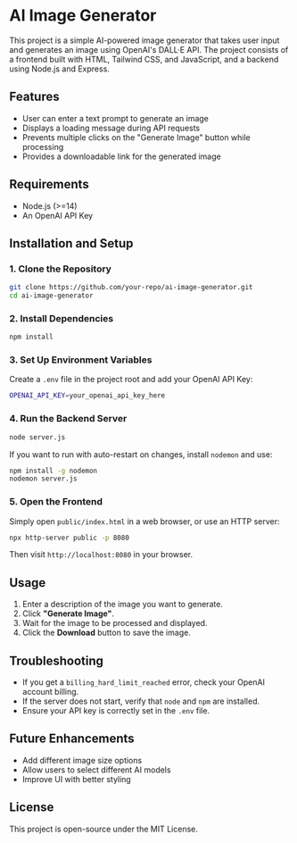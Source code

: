 # AI Image Generator

This project is a simple AI-powered image generator that takes user input and generates an image using OpenAI's DALL·E API. The project consists of a frontend built with HTML, Tailwind CSS, and JavaScript, and a backend using Node.js and Express.

## Features
- User can enter a text prompt to generate an image
- Displays a loading message during API requests
- Prevents multiple clicks on the "Generate Image" button while processing
- Provides a downloadable link for the generated image

## Requirements
- Node.js (>=14)
- An OpenAI API Key

## Installation and Setup
### 1. Clone the Repository
```sh
git clone https://github.com/your-repo/ai-image-generator.git
cd ai-image-generator
```

### 2. Install Dependencies
```sh
npm install
```

### 3. Set Up Environment Variables
Create a `.env` file in the project root and add your OpenAI API Key:
```sh
OPENAI_API_KEY=your_openai_api_key_here
```

### 4. Run the Backend Server
```sh
node server.js
```
If you want to run with auto-restart on changes, install `nodemon` and use:
```sh
npm install -g nodemon
nodemon server.js
```

### 5. Open the Frontend
Simply open `public/index.html` in a web browser, or use an HTTP server:
```sh
npx http-server public -p 8080
```
Then visit `http://localhost:8080` in your browser.

## Usage
1. Enter a description of the image you want to generate.
2. Click **"Generate Image"**.
3. Wait for the image to be processed and displayed.
4. Click the **Download** button to save the image.

## Troubleshooting
- If you get a `billing_hard_limit_reached` error, check your OpenAI account billing.
- If the server does not start, verify that `node` and `npm` are installed.
- Ensure your API key is correctly set in the `.env` file.

## Future Enhancements
- Add different image size options
- Allow users to select different AI models
- Improve UI with better styling

## License
This project is open-source under the MIT License.
